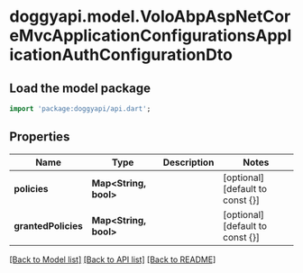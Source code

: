 # doggyapi.model.VoloAbpAspNetCoreMvcApplicationConfigurationsApplicationAuthConfigurationDto

## Load the model package
```dart
import 'package:doggyapi/api.dart';
```

## Properties
Name | Type | Description | Notes
------------ | ------------- | ------------- | -------------
**policies** | **Map<String, bool>** |  | [optional] [default to const {}]
**grantedPolicies** | **Map<String, bool>** |  | [optional] [default to const {}]

[[Back to Model list]](../README.md#documentation-for-models) [[Back to API list]](../README.md#documentation-for-api-endpoints) [[Back to README]](../README.md)


